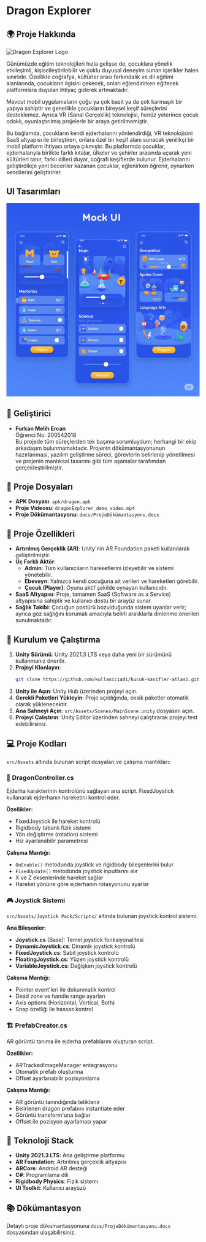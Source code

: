# Dragon Explorer

## 🌍 Proje Hakkında

![Dragon Explorer Logo](docs/dragonexplorer.png)

Günümüzde eğitim teknolojileri hızla gelişse de, çocuklara yönelik etkileşimli, kişiselleştirilebilir ve çoklu duyusal deneyim sunan içerikler halen sınırlıdır. Özellikle coğrafya, kültürler arası farkındalık ve dil eğitimi alanlarında, çocukların ilgisini çekecek, onları eğlendirirken eğitecek platformlara duyulan ihtiyaç giderek artmaktadır.

Mevcut mobil uygulamaların çoğu ya çok basit ya da çok karmaşık bir yapıya sahiptir ve genellikle çocukların bireysel keşif süreçlerini desteklemez. Ayrıca VR (Sanal Gerçeklik) teknolojisi, henüz yeterince çocuk odaklı, oyunlaştırılmış projelerle bir araya getirilmemiştir.

Bu bağlamda, çocukların kendi ejderhalarını yönlendirdiği, VR teknolojisini SaaS altyapısı ile birleştiren, onlara özel bir keşif alanı sunacak yenilikçi bir mobil platform ihtiyacı ortaya çıkmıştır. Bu platformda çocuklar, ejderhalarıyla birlikte farklı kıtalar, ülkeler ve şehirler arasında uçarak yeni kültürleri tanır, farklı dilleri duyar, coğrafi keşiflerde bulunur. Ejderhalarını geliştirdikçe yeni beceriler kazanan çocuklar, eğlenirken öğrenir, oynarken kendilerini geliştirirler.

## UI Tasarımları
![UI](docs/mock_ui.png)


## 👤 Geliştirici

- **Furkan Melih Ercan**  
  Öğrenci No: 200542018  
  Bu projede tüm süreçlerden tek başıma sorumluydum; herhangi bir ekip arkadaşım bulunmamaktadır. Projenin dökümantasyonunun hazırlanması, yazılım geliştirme süreci, görevlerin belirlenip yönetilmesi ve projenin mantıksal tasarımı gibi tüm aşamalar tarafımdan gerçekleştirilmiştir.

## 📁 Proje Dosyaları

- **APK Dosyası**: `apk/dragon.apk`
- **Proje Videosu**: `dragonExplorer_demo_video.mp4`
- **Proje Dökümantasyonu**: `docs/ProjeDökümantasyonu.docx`

## 🧩 Proje Özellikleri

- **Artırılmış Gerçeklik (AR)**: Unity'nin AR Foundation paketi kullanılarak geliştirilmiştir.
- **Üç Farklı Aktör**:
  - **Admin**: Tüm kullanıcıların hareketlerini izleyebilir ve sistemi yönetebilir.
  - **Ebeveyn**: Yalnızca kendi çocuğuna ait verileri ve hareketleri görebilir.
  - **Çocuk (Player)**: Oyunu aktif şekilde oynayan kullanıcıdır.
- **SaaS Altyapısı**: Proje, tamamen SaaS (Software as a Service) altyapısına sahiptir ve kullanıcı dostu bir arayüz sunar.
- **Sağlık Takibi**: Çocuğun postürü bozulduğunda sistem uyarılar verir; ayrıca göz sağlığını korumak amacıyla belirli aralıklarla dinlenme önerileri sunulmaktadır.

## 🚀 Kurulum ve Çalıştırma

1. **Unity Sürümü**: Unity 2021.3 LTS veya daha yeni bir sürümünü kullanmanız önerilir.
2. **Projeyi Klonlayın**:
   ```bash
   git clone https://github.com/kullaniciadi/kucuk-kasifler-atlasi.git
   ```
3. **Unity ile Açın**: Unity Hub üzerinden projeyi açın.
4. **Gerekli Paketleri Yükleyin**: Proje açıldığında, eksik paketler otomatik olarak yüklenecektir.
5. **Ana Sahneyi Açın**: `src/Assets/Scenes/MainScene.unity` dosyasını açın.
6. **Projeyi Çalıştırın**: Unity Editor üzerinden sahneyi çalıştırarak projeyi test edebilirsiniz.

## 💻 Proje Kodları

`src/Assets` altında bulunan script dosyaları ve çalışma mantıkları:

### 🐉 DragonController.cs
Ejderha karakterinin kontrolünü sağlayan ana script. FixedJoystick kullanarak ejderhanın hareketini kontrol eder.

**Özellikler:**
- FixedJoystick ile hareket kontrolü
- Rigidbody tabanlı fizik sistemi
- Yön değiştirme (rotation) sistemi
- Hız ayarlanabilir parametresi

**Çalışma Mantığı:**
- `OnEnable()` metodunda joystick ve rigidbody bileşenlerini bulur
- `FixedUpdate()` metodunda joystick inputlarını alır
- X ve Z eksenlerinde hareket sağlar
- Hareket yönüne göre ejderhanın rotasyonunu ayarlar

### 🎮 Joystick Sistemi
`src/Assets/Joystick Pack/Scripts/` altında bulunan joystick kontrol sistemi.

**Ana Bileşenler:**
- **Joystick.cs** (Base): Temel joystick fonksiyonalitesi
- **DynamicJoystick.cs**: Dinamik joystick kontrolü
- **FixedJoystick.cs**: Sabit joystick kontrolü
- **FloatingJoystick.cs**: Yüzen joystick kontrolü
- **VariableJoystick.cs**: Değişken joystick kontrolü

**Çalışma Mantığı:**
- Pointer event'leri ile dokunmatik kontrol
- Dead zone ve handle range ayarları
- Axis options (Horizontal, Vertical, Both)
- Snap özelliği ile hassas kontrol

### 🏗️ PrefabCreator.cs
AR görüntü tanıma ile ejderha prefablarını oluşturan script.

**Özellikler:**
- ARTrackedImageManager entegrasyonu
- Otomatik prefab oluşturma
- Offset ayarlanabilir pozisyonlama

**Çalışma Mantığı:**
- AR görüntü tanındığında tetiklenir
- Belirlenen dragon prefabını instantiate eder
- Görüntü transform'una bağlar
- Offset ile pozisyon ayarlaması yapar

## 🎯 Teknoloji Stack

- **Unity 2021.3 LTS**: Ana geliştirme platformu
- **AR Foundation**: Artırılmış gerçeklik altyapısı
- **ARCore**: Android AR desteği
- **C#**: Programlama dili
- **Rigidbody Physics**: Fizik sistemi
- **UI Toolkit**: Kullanıcı arayüzü

## 📚 Dökümantasyon

Detaylı proje dökümantasyonuna `docs/ProjeDökümantasyonu.docx` dosyasından ulaşabilirsiniz.
